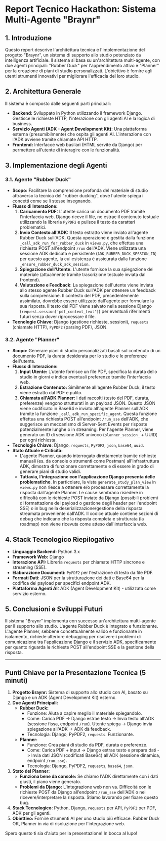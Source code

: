 # Report Tecnico Hackathon: Sistema Multi-Agente "Braynr"

## 1. Introduzione

Questo report descrive l'architettura tecnica e l'implementazione del progetto "Braynr", un sistema di supporto allo studio potenziato da intelligenza artificiale. Il sistema si basa su un'architettura multi-agente, con due agenti principali: "Rubber Duck" per l'apprendimento attivo e "Planner" per la creazione di piani di studio personalizzati. L'obiettivo è fornire agli utenti strumenti innovativi per migliorare l'efficacia del loro studio.

## 2. Architettura Generale

Il sistema è composto dalle seguenti parti principali:

*   **Backend:** Sviluppato in Python utilizzando il framework Django. Gestisce le richieste HTTP, l'interazione con gli agenti AI e la logica di business.
*   **Servizio Agenti (ADK - Agent Development Kit):** Una piattaforma esterna (presumibilmente) che ospita gli agenti AI. L'interazione con l'ADK avviene tramite chiamate API HTTP.
*   **Frontend:** Interfacce web basilari (HTML servite da Django) per permettere all'utente di interagire con le funzionalità.

## 3. Implementazione degli Agenti

### 3.1. Agente "Rubber Duck"

*   **Scopo:** Facilitare la comprensione profonda del materiale di studio attraverso la tecnica del "rubber ducking", dove l'utente spiega i concetti come se li stesse insegnando.
*   **Flusso di Interazione:**
    1.  **Caricamento PDF:** L'utente carica un documento PDF tramite l'interfaccia web. Django riceve il file, ne estrae il contenuto testuale utilizzando la libreria `PyPDF2` e pulisce il testo da caratteri problematici.
    2.  **Invio Contesto all'ADK:** Il testo estratto viene inviato all'agente Rubber Duck sull'ADK. Questa operazione è gestita dalla funzione `_call_adk_run_for_rubber_duck` in `views.py`, che effettua una richiesta POST all'endpoint `/run` dell'ADK. Viene utilizzata una sessione ADK dedicata e persistente (`ADK_RUBBER_DUCK_SESSION_ID`) per questo agente, la cui esistenza è assicurata dalla funzione `_ensure_rubber_duck_adk_session`.
    3.  **Spiegazione dell'Utente:** L'utente fornisce la sua spiegazione del materiale (attualmente tramite trascrizione testuale inviata dal frontend).
    4.  **Valutazione e Feedback:** La spiegazione dell'utente viene inviata allo stesso agente Rubber Duck sull'ADK per ottenere un feedback sulla comprensione. Il contesto del PDF, precedentemente assimilato, dovrebbe essere utilizzato dall'agente per formulare la sua risposta. Il testo del PDF viene salvato nella sessione Django (`request.session['pdf_context_text']`) per eventuali riferimenti futuri senza dover riprocessare il file.
*   **Tecnologie Chiave:** Django (gestione richieste, sessioni), `requests` (chiamate HTTP), `PyPDF2` (parsing PDF), JSON.

### 3.2. Agente "Planner"

*   **Scopo:** Generare piani di studio personalizzati basati sul contenuto di un documento PDF, la durata desiderata per lo studio e le preferenze dell'utente.
*   **Flusso di Interazione:**
    1.  **Input Utente:** L'utente fornisce un file PDF, specifica la durata dello studio in giorni e indica eventuali preferenze tramite l'interfaccia web.
    2.  **Estrazione Contenuto:** Similmente all'agente Rubber Duck, il testo viene estratto dal PDF e pulito.
    3.  **Chiamata all'ADK Planner:** I dati raccolti (testo del PDF, durata, preferenze) vengono strutturati in un payload JSON. Questo JSON viene codificato in Base64 e inviato all'agente Planner sull'ADK tramite la funzione `_call_adk_run_specific_agent`. Questa funzione effettua una richiesta POST all'endpoint `/run_sse` dell'ADK, che suggerisce un meccanismo di Server-Sent Events per risposte potenzialmente lunghe o in streaming. Per l'agente Planner, viene generato un ID di sessione ADK univoco (`planner_session_` + UUID) per ogni richiesta.
*   **Tecnologie Chiave:** Django, `requests`, `PyPDF2`, `json`, `base64`, `uuid`.
*   **Stato Attuale e Criticità:**
    *   L'agente Planner, quando interrogato direttamente tramite richieste manuali (es. da console o strumenti come Postman) all'infrastruttura ADK, dimostra di funzionare correttamente e di essere in grado di generare piani di studio validi.
    *   **Tuttavia, l'integrazione con l'applicazione Django presenta delle problematiche.** In particolare, la vista `generate_study_plan_view` in `views.py` non riesce a ottenere e/o processare correttamente la risposta dall'agente Planner. Le cause sembrano risiedere in difficoltà con le richieste POST inviate da Django (possibili problemi di formattazione del payload o gestione degli header per l'endpoint SSE) o in bug nella deserializzazione/gestione della risposta streamata proveniente dall'ADK. Il codice attuale contiene sezioni di debug che indicano che la risposta completa e strutturata (la roadmap) non viene ricevuta come atteso dall'interfaccia web.

## 4. Stack Tecnologico Riepilogativo

*   **Linguaggio Backend:** Python 3.x
*   **Framework Web:** Django
*   **Interazione API:** Libreria `requests` per chiamate HTTP sincrone e streaming (SSE).
*   **Elaborazione Documenti:** `PyPDF2` per l'estrazione di testo da file PDF.
*   **Formati Dati:** JSON per la strutturazione dei dati e Base64 per la codifica del payload per specifici endpoint ADK.
*   **Piattaforma Agenti AI:** ADK (Agent Development Kit) - utilizzata come servizio esterno.

## 5. Conclusioni e Sviluppi Futuri

Il sistema "Braynr" implementa con successo un'architettura multi-agente per il supporto allo studio. L'agente Rubber Duck è integrato e funzionante. L'agente Planner, sebbene concettualmente valido e funzionante in isolamento, richiede ulteriore debugging per risolvere i problemi di comunicazione tra l'applicazione Django e il servizio ADK, specificamente per quanto riguarda le richieste POST all'endpoint SSE e la gestione della risposta.

---

## Punti Chiave per la Presentazione Tecnica (5 minuti)

1.  **Progetto Braynr:** Sistema di supporto allo studio con AI, basato su Django e un ADK (Agent Development Kit) esterno.
2.  **Due Agenti Principali:**
    *   **Rubber Duck:**
        *   Funzione: Aiuta a capire meglio il materiale spiegandolo.
        *   Come: Carica PDF -> Django estrae testo -> Invia testo all'ADK (sessione fissa, endpoint `/run`). Utente spiega -> Django invia spiegazione all'ADK -> ADK dà feedback.
        *   Tecnologia: Django, PyPDF2, `requests`. Funzionante.
    *   **Planner:**
        *   Funzione: Crea piani di studio da PDF, durata e preferenze.
        *   Come: Carica PDF + input -> Django estrae testo e prepara dati -> Invia dati JSON (codificati Base64) all'ADK (sessione dinamica, endpoint `/run_sse`).
        *   Tecnologia: Django, PyPDF2, `requests`, `base64`, `json`.
3.  **Stato del Planner:**
    *   **Funziona bene da console:** Se chiamo l'ADK direttamente con i dati giusti, il piano viene generato.
    *   **Problemi da Django:** L'integrazione web non va. Difficoltà con le richieste POST da Django all'endpoint `/run_sse` dell'ADK o nel ricevere/interpretare la risposta. Stiamo lavorando per fixare questo bug.
4.  **Stack Tecnologico:** Python, Django, `requests` per API, `PyPDF2` per PDF, ADK per gli agenti.
5.  **Obiettivo:** Fornire strumenti AI per uno studio più efficace. Rubber Duck OK, Planner in via di risoluzione per l'integrazione web.

Spero questo ti sia d'aiuto per la presentazione! In bocca al lupo!